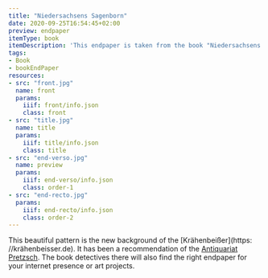 ```yaml
---
title: "Niedersachsens Sagenborn"
date: 2020-09-25T16:54:45+02:00
preview: endpaper
itemType: book
itemDescription: 'This endpaper is taken from the book "Niedersachsens Sagenborn" by Karl Henniger, published 1907 by August Lax, Hildesheim. <a class="worldcat" href="http://www.worldcat.org/oclc/903072932">&nbsp;</a>'
tags:
- Book
- bookEndPaper
resources:
- src: "front.jpg"
  name: front
  params:
    iiif: front/info.json
    class: front
- src: "title.jpg"
  name: title
  params:
    iiif: title/info.json
    class: title
- src: "end-verso.jpg"
  name: preview
  params:
    iiif: end-verso/info.json
    class: order-1
- src: "end-recto.jpg"
  params:
    iiif: end-recto/info.json
    class: order-2
---
```

This beautiful pattern is the new background of the [Krähenbeißer](https: //krähenbeisser.de). It has been a recommendation of the [Antiquariat Pretzsch](https://antiquariat-pretzsch.de/). The book detectives there will also find the right endpaper for your internet presence or art projects.

<!--more-->
